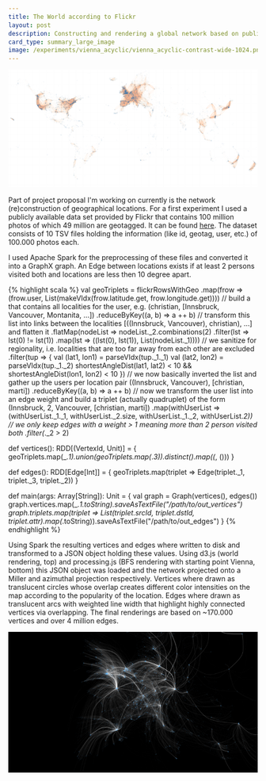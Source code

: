```yaml
---
title: The World according to Flickr
layout: post
description: Constructing and rendering a global network based on public Flickr data.
card_type: summary_large_image
image: /experiments/vienna_acyclic/vienna_acyclic-contrast-wide-1024.png
---
```


[<img src='/experiments/vienna_acyclic/world_flickr.png'/>](/experiments/vienna_acyclic/world_flickr.png)

Part of project proposal I'm working on currently is the network
(re)construction of geographical locations. For a first experiment I used a
publicly available data set provided by Flickr that contains 100 million
photos of which 49 million are geotagged. It can be found [here](http://yahoolabs.tumblr.com/post/89783581601/one-hundred-million-creative-commons-flickr-images). The dataset consists of 10 TSV files holding the information (like id,
geotag, user, etc.) of 100.000 photos each.

I used Apache Spark for the preprocessing of these files and converted it into
a GraphX graph.  An Edge between locations exists if at least 2 persons visited
both and locations are less then 10 degree apart.

{% highlight scala %}
val geoTriplets = flickrRowsWithGeo
  .map(frow => (frow.user, List(makeVIdx(frow.latitude.get, frow.longitude.get))))
  // build a that contains all localities for the user, e.g. (christian, [Innsbruck, Vancouver, Montanita, ...])
  .reduceByKey((a, b) => a ++ b)
  // transform this list into links between the localities [((Innsbruck, Vancouver), christian), ...] and flatten it
  .flatMap(nodeList => nodeList._2.combinations(2)
                         .filter(lst => lst(0) != lst(1))
                         .map(lst => ((lst(0), lst(1)),  List(nodeList._1))))
  // we sanitize for regionality, i.e. localities that are too far away from each other are excluded
  .filter(tup => {
    val (lat1, lon1) = parseVIdx(tup._1._1)
    val (lat2, lon2) = parseVIdx(tup._1._2)
    shortestAngleDist(lat1, lat2) < 10 && shortestAngleDist(lon1, lon2) < 10
  })
  // we now basically inverted the list and gather up the users per location pair ((Innsbruck, Vancouver), [christian, marti])
  .reduceByKey((a, b) => a ++ b)
  // now we transform the user list into an edge weight and build a triplet (actually quadruplet) of the form (Innsbruck, 2, Vancouver, [christian, marti])
  .map(withUserList => (withUserList._1._1, withUserList._2.size, withUserList._1._2, withUserList._2))
  // we only keep edges with a weight > 1 meaning more than 2 person visited both
  .filter(_._2 > 2)

def vertices(): RDD[(VertexId, Unit)] = {
  geoTriplets.map(_._1).union(geoTriplets.map(_._3)).distinct().map((_, ()))
}

def edges(): RDD[Edge[Int]] = {
  geoTriplets.map(triplet => Edge(triplet._1, triplet._3, triplet._2))
}

def main(args: Array[String]): Unit = {
  val graph = Graph(vertices(), edges())
    graph.vertices.map(_._1.toString).saveAsTextFile("/path/to/out_vertices")
    graph.triplets.map(triplet => List(triplet.srcId, triplet.dstId, triplet.attr).map(_.toString)).saveAsTextFile("/path/to/out_edges")
}
{% endhighlight %}

Using Spark the resulting vertices and edges where written to disk and
transformed to a JSON object holding these values. Using d3.js (world
rendering, top) and processing.js (BFS rendering with starting point Vienna,
bottom) this JSON object was loaded and the network projected onto a Miller and
azimuthal projection respectively.  Vertices where drawn as translucent circles
whose overlap creates different color intensities on the map according to the
popularity of the location. Edges where drawn as translucent arcs with weighted
line width that highlight highly connected vertices via overlapping. The final
renderings are based on ~170.000 vertices and over 4 million edges.

[<img src='/experiments/vienna_acyclic/vienna_acyclic-contrast-wide-768.png' class="bg-image" />](/experiments/vienna_acyclic/vienna_acyclic-contrast-wide-1920.png)


